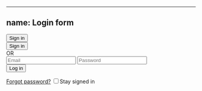 
---
name: Login form
---
<div class="row">
  <div class="columns five">
    <form>
      <div class="row">
        <div class="columns six">
          <button class="btn btn--facebook btn--full btn--icon-left"><em class="fa fa-facebook fa-lg"></em>Sign in</button>
        </div>
        <div class="columns six">
          <button class="btn btn--google btn--full btn--icon-left"><em class="fa fa-google-plus fa-lg"></em>Sign in</button>
        </div>
      </div>
      <div class="ui-this-that"><span>OR</span></div>
      <div class="input-group">
        <input type="text" placeholder="Email" class="text-input"/>
        <input type="password" placeholder="Password" class="text-input"/>
      </div>
      <button class="btn btn--primary btn--full"><em class="fa fa-lock fa-lg"></em>Log in</button>
      <p><a href="#" class="float--right">Forgot password?</a>
        <label class="label-checkbox">
          <input type="checkbox"/>Stay signed in
        </label>
      </p>
    </form>
  </div>
</div>